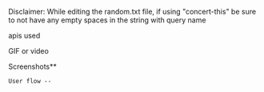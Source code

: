 
Disclaimer: While editing the random.txt file, if using "concert-this" be sure to not have any empty spaces in the string with query name

apis used



GIF or video



Screenshots**

    User flow --

